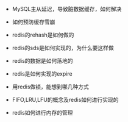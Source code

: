 * MySQL主从延迟，导致脏数据缓存，如何解决

* 如何预防缓存雪崩

* redis的rehash是如何做的

* redis的sds是如何实现的，为什么要这样做

* redis的数据是如何落地的

* redis是如何实现的expire

* 用redis做锁，能想到哪几种方式

* FIFO,LRU,LFU的概念及redis如何进行实现的

* redis如何进行内存的管理